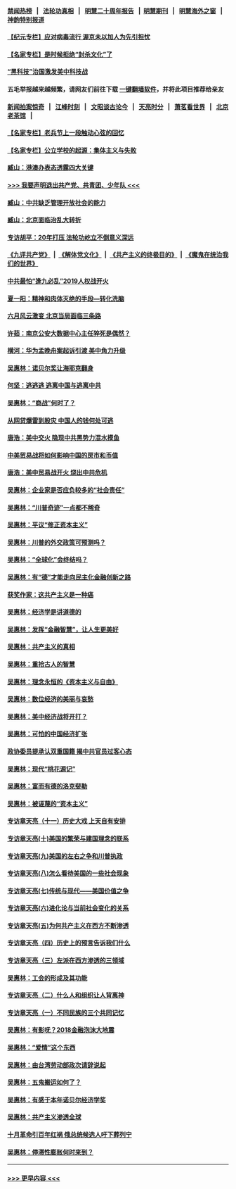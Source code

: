 #### [禁闻热榜](热点新闻.md?=0)  &nbsp;&nbsp;|&nbsp;&nbsp; [法轮功真相](https://github.com/gfw-breaker/truth/blob/master/README.md?=0) &nbsp;&nbsp;|&nbsp;&nbsp; [明慧二十周年报告](https://github.com/gfw-breaker/mh-reports/blob/master/README.md?=0) &nbsp;&nbsp;|&nbsp;&nbsp;[明慧期刊](https://github.com/gfw-breaker/mh-qikan) &nbsp;&nbsp;|&nbsp;&nbsp; [明慧海外之窗](https://github.com/gfw-breaker/mh-news/blob/master/README.md?=0) &nbsp;&nbsp;|&nbsp;&nbsp; [神韵特别报道](https://github.com/gfw-breaker/mh-news/blob/master/shenyun.md?=0)
#### [【纪元专栏】应对病毒流行 渥京未以加人为先引担忧](../pages/nsc423/n11875714.md?t=03081532) 
#### [【名家专栏】是时候拒绝“封杀文化”了](../pages/nsc423/n11814093.md?t=03081532) 
#### [“黑科技”治国激发美中科技战](../pages/nsc423/n11638056.md?t=03081532) 
#### 五毛举报越来越频繁，请网友们前往下载 [一键翻墙软件](https://github.com/gfw-breaker/ssr-accounts)，并将此项目推荐给亲友
#### [新闻拍案惊奇](https://github.com/gfw-breaker/banned-news/blob/master/pages/link4.md) &nbsp;&nbsp;|&nbsp;&nbsp; [江峰时刻](https://github.com/gfw-breaker/banned-news/blob/master/pages/link4.md) &nbsp;&nbsp;|&nbsp;&nbsp; [文昭谈古论今](https://github.com/gfw-breaker/banned-news/blob/master/pages/link4.md) &nbsp;&nbsp;|&nbsp;&nbsp; [天亮时分](https://github.com/gfw-breaker/banned-news/blob/master/pages/link4.md) &nbsp;&nbsp;|&nbsp;&nbsp; [萧茗看世界](https://github.com/gfw-breaker/banned-news/blob/master/pages/link4.md) &nbsp;&nbsp;|&nbsp;&nbsp; [北京老茶馆](https://github.com/gfw-breaker/banned-news/blob/master/pages/link4.md) &nbsp;&nbsp;|&nbsp;&nbsp; 
#### [【名家专栏】老兵节上一段触动心弦的回忆](../pages/nsc423/n11646016.md?t=03081532) 
#### [【名家专栏】公立学校的起源：集体主义与失败](../pages/nsc423/n11601833.md?t=03081532) 
#### [臧山：港澳办表态透露四大关键](../pages/nsc423/n11421628.md?t=03081532) 
#### [>>> 我要声明退出共产党、共青团、少年队 <<<](https://github.com/begood0513/goodnews/blob/master/quit/letter.md) 
#### [臧山：中共缺乏管理开放社会的能力](../pages/nsc423/n11407457.md?t=03081532) 
#### [臧山：北京面临治乱大转折](../pages/nsc423/n11406895.md?t=03081532) 
#### [专访胡平：20年打压 法轮功屹立不倒意义深远](../pages/nsc423/n11398800.md?t=03081532) 
#### [《九评共产党》](https://github.com/begood0513/9ping.md/blob/master/README.md) &nbsp;|&nbsp; [《解体党文化》](../../../../jtdwh.md/blob/master/README.md)  &nbsp;|&nbsp; [《共产主义的终极目的》](../../../../gczydzjmd.md/blob/master/README.md) &nbsp;|&nbsp; [《魔鬼在统治我们的世界》](../../../../mgztzwmdsj.md/blob/master/README.md) 
#### [中共最怕“逢九必乱”2019人权战开火](../pages/nsc423/n11385248.md?t=03081532) 
#### [夏一阳：精神和肉体灭绝的手段—转化洗脑](../pages/nsc423/n11368250.md?t=03081532) 
#### [六月风云激变 北京当局面临三条路](../pages/nsc423/n11313668.md?t=03081532) 
#### [许茹：南京公安大数据中心主任猝死是偶然？](../pages/nsc423/n11064744.md?t=03081532) 
#### [横河：华为孟晚舟案起诉引渡 美中角力升级](../pages/nsc423/n11027230.md?t=03081532) 
#### [吴惠林：诺贝尔奖让海耶克翻身](../pages/nsc423/n10890049.md?t=03081532) 
#### [何坚：逃逃逃 逃离中国与逃离中共](../pages/nsc423/n10592891.md?t=03081532) 
#### [吴惠林：“商战”何时了？](../pages/nsc423/n10573558.md?t=03081532) 
#### [从网贷爆雷到股灾 中国人的钱何处可逃](../pages/nsc423/n10572800.md?t=03081532) 
#### [唐浩：美中交火 隐现中共黑势力混水摸鱼](../pages/nsc423/n10544040.md?t=03081532) 
#### [中美贸易战将如何影响中国的房市和币值](../pages/nsc423/n10543697.md?t=03081532) 
#### [唐浩：美中贸易战开火 烧出中共危机](../pages/nsc423/n10540126.md?t=03081532) 
#### [吴惠林：企业家是否应负较多的“社会责任”](../pages/nsc423/n10535022.md?t=03081532) 
#### [吴惠林：“川普奇迹”一点都不稀奇](../pages/nsc423/n10512808.md?t=03081532) 
#### [吴惠林：平议“修正资本主义”](../pages/nsc423/n10495724.md?t=03081532) 
#### [吴惠林：川普的外交政策可预测吗？](../pages/nsc423/n10462387.md?t=03081532) 
#### [吴惠林：“全球化”会终结吗？](../pages/nsc423/n10452838.md?t=03081532) 
#### [吴惠林：有“德”才能走向民主化金融创新之路](../pages/nsc423/n10432292.md?t=03081532) 
#### [获奖作家：这共产主义是一种癌](../pages/nsc423/n10431541.md?t=03081532) 
#### [吴惠林：经济学是讲道德的](../pages/nsc423/n10398014.md?t=03081532) 
#### [吴惠林：发挥“金融智慧”，让人生更美好](../pages/nsc423/n10375019.md?t=03081532) 
#### [吴惠林：共产主义的真相](../pages/nsc423/n10351394.md?t=03081532) 
#### [吴惠林：重拾古人的智慧](../pages/nsc423/n10337691.md?t=03081532) 
#### [吴惠林：理念永恒的《资本主义与自由》](../pages/nsc423/n10316274.md?t=03081532) 
#### [吴惠林：数位经济的美丽与哀愁](../pages/nsc423/n10292946.md?t=03081532) 
#### [吴惠林：美中经济战将开打？](../pages/nsc423/n10258825.md?t=03081532) 
#### [吴惠林：可怕的中国经济扩张](../pages/nsc423/n10219147.md?t=03081532) 
#### [政协委员提承认双重国籍 揭中共官员过客心态](../pages/nsc423/n10208809.md?t=03081532) 
#### [吴惠林：现代“桃花源记”](../pages/nsc423/n10185234.md?t=03081532) 
#### [吴惠林：富而有德的洛克斐勒](../pages/nsc423/n10142264.md?t=03081532) 
#### [吴惠林：被诬蔑的“资本主义”](../pages/nsc423/n10124816.md?t=03081532) 
#### [专访章天亮（十一）历史大戏 上天自有安排](../pages/nsc423/n10094905.md?t=03081532) 
#### [专访章天亮(十)美国的繁荣与建国理念的联系](../pages/nsc423/n10094899.md?t=03081532) 
#### [专访章天亮(九)美国的左右之争和川普执政](../pages/nsc423/n10094889.md?t=03081532) 
#### [专访章天亮(八)怎么看待美国的一些社会现象](../pages/nsc423/n10094857.md?t=03081532) 
#### [专访章天亮(七)传统与现代——美国价值之争](../pages/nsc423/n10093140.md?t=03081532) 
#### [专访章天亮(六)进化论与当前社会变化的关系](../pages/nsc423/n10092036.md?t=03081532) 
#### [专访章天亮(五)为何共产主义在西方不断渗透](../pages/nsc423/n10083620.md?t=03081532) 
#### [专访章天亮（四）历史上的预言告诉我们什么](../pages/nsc423/n10083606.md?t=03081532) 
#### [专访章天亮（三）左派在西方渗透的三领域](../pages/nsc423/n10081115.md?t=03081532) 
#### [吴惠林：工会的形成及其功能](../pages/nsc423/n10080633.md?t=03081532) 
#### [专访章天亮（二）什么人和组织让人背离神](../pages/nsc423/n10076637.md?t=03081532) 
#### [专访章天亮（一）不同民族的三个共同记忆](../pages/nsc423/n10074188.md?t=03081532) 
#### [吴惠林：有影呒？2018金融泡沫大地震](../pages/nsc423/n10040534.md?t=03081532) 
#### [吴惠林：“爱情”这个东西](../pages/nsc423/n10019423.md?t=03081532) 
#### [吴惠林：由台湾劳动部政次请辞说起](../pages/nsc423/n9979679.md?t=03081532) 
#### [吴惠林：五鬼搬运如何了？](../pages/nsc423/n9925338.md?t=03081532) 
#### [吴惠林：有感于本年诺贝尔经济学奖](../pages/nsc423/n9871883.md?t=03081532) 
#### [吴惠林：共产主义渗透全球](../pages/nsc423/n9812748.md?t=03081532) 
#### [十月革命引百年红祸 俄总统候选人吁下葬列宁](../pages/nsc423/n9810182.md?t=03081532) 
#### [吴惠林：停滞性膨胀何时来到？](../pages/nsc423/n9764136.md?t=03081532) 

----
#### [ >>> 更早内容 <<< ](../indexes/nsc423-earlier.md)
